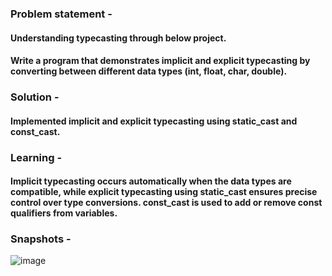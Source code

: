 ### Problem statement -
#### Understanding typecasting through below project.
#### Write a program that demonstrates implicit and explicit typecasting by converting between different data types (int, float, char, double).

### Solution -
#### Implemented implicit and explicit typecasting using static_cast and const_cast.

### Learning -
#### Implicit typecasting occurs automatically when the data types are compatible, while explicit typecasting using static_cast ensures precise control over type conversions. const_cast is used to add or remove const qualifiers from variables.

### Snapshots -
![image](https://github.com/user-attachments/assets/76df6ef7-1046-46de-8f37-bd3759fe5938)
